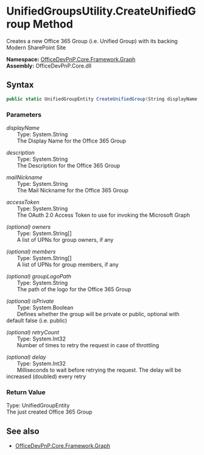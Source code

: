 # UnifiedGroupsUtility.CreateUnifiedGroup Method  
Creates a new Office 365 Group (i.e. Unified Group) with its backing Modern SharePoint Site  

**Namespace:** [OfficeDevPnP.Core.Framework.Graph](OfficeDevPnP.Core.Framework.Graph.md)  
**Assembly:** OfficeDevPnP.Core.dll  
## Syntax
```C#
public static UnifiedGroupEntity CreateUnifiedGroup(String displayName, String description, String mailNickname, String accessToken, String[] owners, String[] members, String groupLogoPath, Boolean isPrivate, Int32 retryCount, Int32 delay)
```
### Parameters
*displayName*  
&emsp;&emsp;Type: System.String  
&emsp;&emsp;The Display Name for the Office 365 Group  

*description*  
&emsp;&emsp;Type: System.String  
&emsp;&emsp;The Description for the Office 365 Group  

*mailNickname*  
&emsp;&emsp;Type: System.String  
&emsp;&emsp;The Mail Nickname for the Office 365 Group  

*accessToken*  
&emsp;&emsp;Type: System.String  
&emsp;&emsp;The OAuth 2.0 Access Token to use for invoking the Microsoft Graph  

*(optional) owners*  
&emsp;&emsp;Type: System.String[]  
&emsp;&emsp;A list of UPNs for group owners, if any  

*(optional) members*  
&emsp;&emsp;Type: System.String[]  
&emsp;&emsp;A list of UPNs for group members, if any  

*(optional) groupLogoPath*  
&emsp;&emsp;Type: System.String  
&emsp;&emsp;The path of the logo for the Office 365 Group  

*(optional) isPrivate*  
&emsp;&emsp;Type: System.Boolean  
&emsp;&emsp;Defines whether the group will be private or public, optional with default false (i.e. public)  

*(optional) retryCount*  
&emsp;&emsp;Type: System.Int32  
&emsp;&emsp;Number of times to retry the request in case of throttling  

*(optional) delay*  
&emsp;&emsp;Type: System.Int32  
&emsp;&emsp;Milliseconds to wait before retrying the request. The delay will be increased (doubled) every retry  

### Return Value
Type: UnifiedGroupEntity  
The just created Office 365 Group

## See also
- [OfficeDevPnP.Core.Framework.Graph](OfficeDevPnP.Core.Framework.Graph.md)

